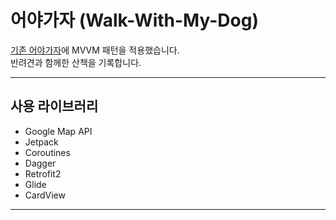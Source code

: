 어야가자 (Walk-With-My-Dog)
==
[기존 어야가자](https://github.com/summerdewyes/walks-with-my-dog-portfolio)에 MVVM 패턴을 적용했습니다.   
반려견과 함께한 산책을 기록합니다.

- - -

## 사용 라이브러리

* Google Map API
* Jetpack
* Coroutines
* Dagger
* Retrofit2
* Glide
* CardView

- - -




